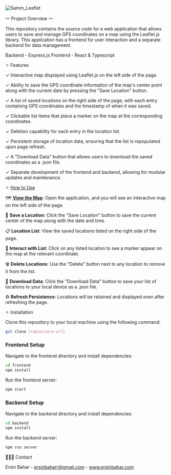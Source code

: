 ![Samm_Leaflet](https://github.com/ersincodes/samm_map/assets/115782012/15d2a1b4-26ae-4843-b5a6-ccc3f48a0601)

㆒ Project Overview ㆒

This repository contains the source code for a web application that allows users to save and manage GPS coordinates on a map using the Leaflet.js library. This application has a frontend for user interaction and a separate backend for data management. 

Backend - Express.js
Frontend - React & Typescript

✧ Features

✓ Interactive map displayed using Leaflet.js on the left side of the page.

✓ Ability to save the GPS coordinate information of the map's center point along with the current date by pressing the "Save Location" button.

✓ A list of saved locations on the right side of the page, with each entry containing GPS coordinates and the timestamp of when it was saved.

✓ Clickable list items that place a marker on the map at the corresponding coordinates.

✓ Deletion capability for each entry in the location list.

✓ Persistent storage of location data, ensuring that the list is repopulated upon page refresh.

✓ A "Download Data" button that allows users to download the saved coordinates as a .json file.

✓ Separate development of the frontend and backend, allowing for modular updates and maintenance.

✧ <u>How to Use</u>

🗺️ **<u>View the Map</u>**: Open the application, and you will see an interactive map on the left side of the page.

💾 **Save a Location**: Click the "Save Location" button to save the current center of the map along with the date and time.

📋 **Location List**: View the saved locations listed on the right side of the page.

🧷 **Interact with List**: Click on any listed location to see a marker appear on the map at the relevant coordinate.

🗑️ **Delete Locations**: Use the "Delete" button next to any location to remove it from the list.

📌 **Download Data**: Click the "Download Data" button to save your list of locations to your local device as a .json file.

♻️ **Refresh Persistence**: Locations will be retained and displayed even after refreshing the page.

✧ Installation

Clone this repository to your local machine using the following command:

```sh
git clone [repository-url]
```

### Frontend Setup

Navigate to the frontend directory and install dependencies:

```sh
cd frontend
npm install
```

Run the frontend server:

```sh
npm start
```

### Backend Setup

Navigate to the backend directory and install dependencies:

```sh
cd backend
npm install
```

Run the backend server:

```sh
npm run server
```


👩🏻‍🚀 Contact

Ersin Bahar - ersinbaharr@gmail.com - www.ersinbahar.com
